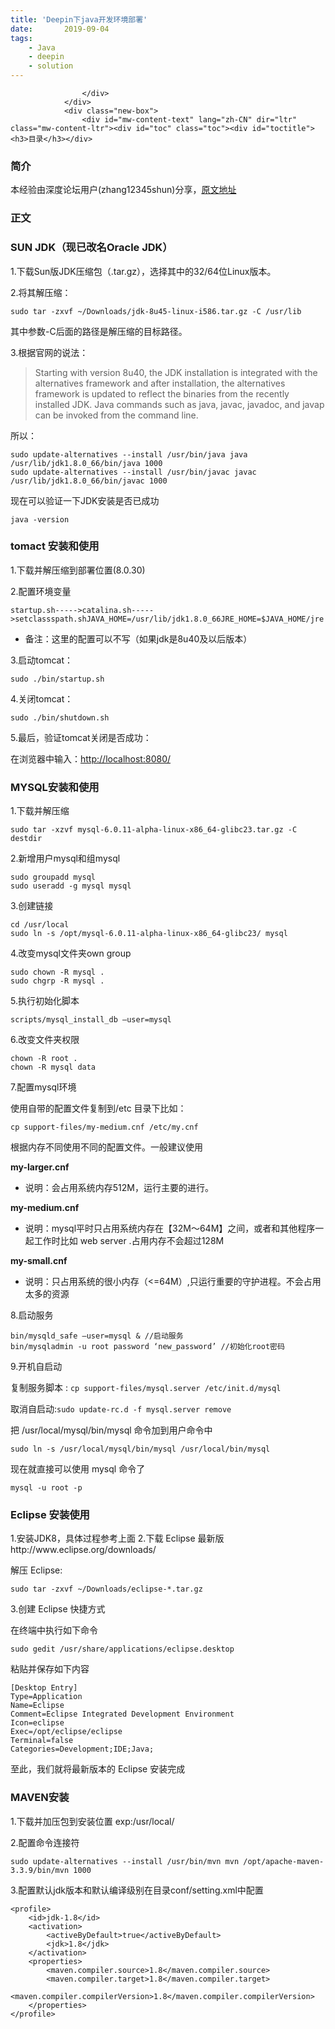 ```yaml
---
title: 'Deepin下java开发环境部署'
date:       2019-09-04
tags:
	- Java
	- deepin
	- solution
---
```



<section>
                <div class="before">
                    <div class="other">

                    </div>
                </div>
                <div class="new-box">
                    <div id="mw-content-text" lang="zh-CN" dir="ltr" class="mw-content-ltr"><div id="toc" class="toc"><div id="toctitle"><h3>目录</h3></div>

</div>

<h3><span class="mw-headline" id=".E7.AE.80.E4.BB.8B">简介</span></h3>
<p>本经验由深度论坛用户(zhang12345shun)分享，<a rel="nofollow" class="external text" href="https://bbs.deepin.org/forum.php?mod=viewthread&amp;tid=36225">原文地址</a></p>
<h3><span class="mw-headline" id=".E6.AD.A3.E6.96.87">正文</span></h3>
<h3><span class="mw-headline" id="SUN_JDK.EF.BC.88.E7.8E.B0.E5.B7.B2.E6.94.B9.E5.90.8DOracle_JDK.EF.BC.89">SUN JDK（现已改名Oracle JDK）</span></h3>
<p>1.下载Sun版JDK压缩包（.tar.gz），选择其中的32/64位Linux版本。</p>
<p>2.将其解压缩：</p>
<p><code>sudo tar -zxvf ~/Downloads/jdk-8u45-linux-i586.tar.gz -C /usr/lib</code> </p>
<p>其中参数-C后面的路径是解压缩的目标路径。</p>
<p>3.根据官网的说法：</p>
<blockquote>
<p>Starting with version 8u40, the JDK installation is integrated with the alternatives framework and after installation, the alternatives framework is updated to reflect the binaries from the recently installed JDK. Java commands such as java, javac, javadoc, and javap can be invoked from the command line.  </p>
</blockquote>
<p>所以：</p>
<pre><code>sudo update-alternatives --install /usr/bin/java java  /usr/lib/jdk1.8.0_66/bin/java 1000 
sudo update-alternatives --install /usr/bin/javac javac  /usr/lib/jdk1.8.0_66/bin/javac 1000</code></pre>
<p>现在可以验证一下JDK安装是否已成功 </p>
<p><code>java -version</code></p>
<h3><span class="mw-headline" id="tomact_.E5.AE.89.E8.A3.85.E5.92.8C.E4.BD.BF.E7.94.A8">tomact 安装和使用</span></h3>
<p>1.下载并解压缩到部署位置(8.0.30)</p>
<p>2.配置环境变量</p>
<p><code>startup.sh-----&gt;catalina.sh-----&gt;setclassspath.shJAVA_HOME=/usr/lib/jdk1.8.0_66JRE_HOME=$JAVA_HOME/jre</code></p>
<ul>
<li>备注：这里的配置可以不写（如果jdk是8u40及以后版本） </li>
</ul>
<p>3.启动tomcat： </p>
<p><code>sudo ./bin/startup.sh</code></p>
<p>4.关闭tomcat： </p>
<p><code>sudo ./bin/shutdown.sh</code></p>
<p>5.最后，验证tomcat关闭是否成功：</p>
<p>在浏览器中输入：<a rel="nofollow" class="external free" href="http://localhost:8080/">http://localhost:8080/</a></p>
<h3><span class="mw-headline" id="MYSQL.E5.AE.89.E8.A3.85.E5.92.8C.E4.BD.BF.E7.94.A8">MYSQL安装和使用</span></h3>
<p>1.下载并解压缩 </p>
<p><code>sudo tar -xzvf mysql-6.0.11-alpha-linux-x86_64-glibc23.tar.gz -C destdir</code></p>
<p>2.新增用户mysql和组mysql </p>
<pre><code>sudo groupadd mysql 
sudo useradd -g mysql mysql</code></pre>
<p>3.创建链接 </p>
<pre><code>cd /usr/local 
sudo ln -s /opt/mysql-6.0.11-alpha-linux-x86_64-glibc23/ mysql</code></pre>
<p>4.改变mysql文件夹own group </p>
<pre><code>sudo chown -R mysql . 
sudo chgrp -R mysql .</code></pre>
<p>5.执行初始化脚本 </p>
<p><code>scripts/mysql_install_db –user=mysql</code></p>
<p>6.改变文件夹权限 </p>
<pre><code>chown -R root . 
chown -R mysql data</code></pre>
<p>7.配置mysql环境 </p>
<p>使用自带的配置文件复制到/etc 目录下比如：</p>
<p><code>cp support-files/my-medium.cnf /etc/my.cnf</code></p>
<p>根据内存不同使用不同的配置文件。一般建议使用 </p>
<p><strong> my-larger.cnf </strong> </p>
<ul>
<li>说明：会占用系统内存512M，运行主要的进行。</li>
</ul>
<p><strong> my-medium.cnf </strong> </p>
<ul>
<li>说明：mysql平时只占用系统内存在【32M～64M】之间，或者和其他程序一起工作时比如 web server .占用内存不会超过128M </li>
</ul>
<p><strong> my-small.cnf </strong> </p>
<ul>
<li>说明：只占用系统的很小内存（&lt;=64M）,只运行重要的守护进程。不会占用太多的资源 </li>
</ul>
<p>8.启动服务 </p>
<pre><code>bin/mysqld_safe –user=mysql &amp; //启动服务 
bin/mysqladmin -u root password ‘new_password’ //初始化root密码</code></pre>
<p>9.开机自启动 </p>
<p>复制服务脚本&nbsp;: <code>cp support-files/mysql.server /etc/init.d/mysql</code></p>
<p>取消自启动:<code>sudo update-rc.d -f mysql.server remove</code></p>
<p>把 /usr/local/mysql/bin/mysql 命令加到用户命令中 </p>
<p><code>sudo ln -s /usr/local/mysql/bin/mysql /usr/local/bin/mysql</code></p>
<p>现在就直接可以使用 mysql 命令了 </p>
<p><code>mysql -u root -p</code></p>
<h3><span class="mw-headline" id="Eclipse_.E5.AE.89.E8.A3.85.E4.BD.BF.E7.94.A8">Eclipse 安装使用</span></h3>
<p>1.安装JDK8，具体过程参考上面
2.下载 Eclipse 最新版http://www.eclipse.org/downloads/ </p>
<p>解压 Eclipse:</p>
<p><code>sudo tar -zxvf ~/Downloads/eclipse-*.tar.gz</code></p>
<p>3.创建 Eclipse 快捷方式 </p>
<p>在终端中执行如下命令 </p>
<p><code>sudo gedit /usr/share/applications/eclipse.desktop</code></p>
<p>粘贴并保存如下内容 </p>
<pre><code>[Desktop Entry] 
Type=Application 
Name=Eclipse 
Comment=Eclipse Integrated Development Environment 
Icon=eclipse 
Exec=/opt/eclipse/eclipse 
Terminal=false 
Categories=Development;IDE;Java; </code></pre>
<p>至此，我们就将最新版本的 Eclipse 安装完成</p>
<h3><span class="mw-headline" id="MAVEN.E5.AE.89.E8.A3.85">MAVEN安装</span></h3>
<p>1.下载并加压包到安装位置 exp:/usr/local/</p>
<p>2.配置命令连接符</p>
<p><code>sudo update-alternatives --install /usr/bin/mvn mvn /opt/apache-maven-3.3.9/bin/mvn 1000</code></p>
<p>3.配置默认jdk版本和默认编译级别在目录conf/setting.xml中配置</p>
<pre><code>&lt;profile&gt;
    &lt;id&gt;jdk-1.8&lt;/id&gt;
    &lt;activation&gt;
        &lt;activeByDefault&gt;true&lt;/activeByDefault&gt;
        &lt;jdk&gt;1.8&lt;/jdk&gt;
    &lt;/activation&gt;
    &lt;properties&gt;      
        &lt;maven.compiler.source&gt;1.8&lt;/maven.compiler.source&gt;
        &lt;maven.compiler.target&gt;1.8&lt;/maven.compiler.target&gt;            
        &lt;maven.compiler.compilerVersion&gt;1.8&lt;/maven.compiler.compilerVersion&gt;
    &lt;/properties&gt;
&lt;/profile&gt;</code></pre>

<!-- 
NewPP limit report
Cached time: 20190903123746
Cache expiry: 86400
Dynamic content: false
CPU time usage: 0.008 seconds
Real time usage: 0.009 seconds
Preprocessor visited node count: 1/1000000
Preprocessor generated node count: 4/1000000
Post‐expand include size: 0/2097152 bytes
Template argument size: 0/2097152 bytes
Highest expansion depth: 1/40
Expensive parser function count: 0/100
-->

<!-- 
Transclusion expansion time report (%,ms,calls,template)
100.00%    0.000      1 - -total
-->

<!-- Saved in parser cache with key mediawiki:pcache:idhash:471-0!*!*!!zh-cn!*!* and timestamp 20190903123746 and revision id 1689
 -->
</div>                </div>
            </section>
